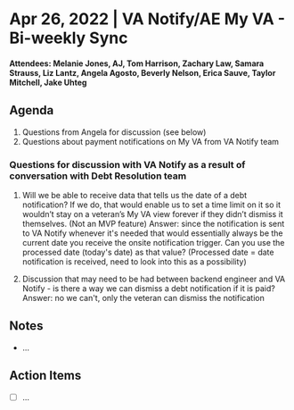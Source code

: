 # Apr 26, 2022 | VA Notify/AE My VA - Bi-weekly Sync
#### Attendees:  Melanie Jones, AJ, Tom Harrison, Zachary Law, Samara Strauss, Liz Lantz, Angela Agosto, Beverly Nelson, Erica Sauve, Taylor Mitchell, Jake Uhteg

## Agenda
1. Questions from Angela for discussion (see below)
2. Questions about payment notifications on My VA from VA Notify team

### Questions for discussion with VA Notify  as a result of conversation with Debt Resolution team
1. Will we be able to receive data that tells us the date of a debt notification? If we do, that would enable us to set a time limit on it so it wouldn’t stay on a veteran’s My VA view forever if they didn’t dismiss it themselves. (Not an MVP feature)
   Answer: since the notification is sent to VA Notify whenever it's needed that would essentially always be the current date you receive the onsite notification trigger. Can you use the processed date (today's date) as that value? (Processed date = date notification is received, need to look into this as a possibility)

2. Discussion that may need to be had between backend engineer and VA Notify - is there a way we can dismiss a debt notification if it is paid? 
    Answer: no we can't, only the veteran can dismiss the notification


## Notes
- ...



## Action Items
- [ ] ...
